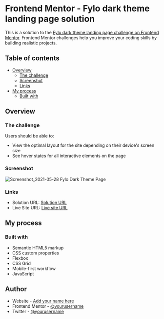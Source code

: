 # Frontend Mentor - Fylo dark theme landing page solution

This is a solution to the [Fylo dark theme landing page challenge on Frontend Mentor](https://www.frontendmentor.io/challenges/fylo-dark-theme-landing-page-5ca5f2d21e82137ec91a50fd). Frontend Mentor challenges help you improve your coding skills by building realistic projects. 

## Table of contents

- [Overview](#overview)
  - [The challenge](#the-challenge)
  - [Screenshot](#screenshot)
  - [Links](#links)
- [My process](#my-process)
  - [Built with](#built-with)

## Overview

### The challenge

Users should be able to:

- View the optimal layout for the site depending on their device's screen size
- See hover states for all interactive elements on the page

### Screenshot
![Screenshot_2021-05-28 Fylo Dark Theme Page](https://user-images.githubusercontent.com/15726413119991558-7eb02b00-bfc1-11eb-9d5e-499c8f249da8.png)

### Links

- Solution URL: [Solution URL](https://www.frontendmentor.io/solutions/responsive-landing-page-using-html-css-grid-flexbox-TzQgkIELN)
- Live Site URL: [Live site URL](https://goodnex-fylo.netlify.app)

## My process

### Built with

- Semantic HTML5 markup
- CSS custom properties
- Flexbox
- CSS Grid
- Mobile-first workflow
- JavaScript

## Author

- Website - [Add your name here](https://goodiec.hashnode.dev)
- Frontend Mentor - [@yourusername](https://www.frontendmentor.io/profile/Goodiec)
- Twitter - [@yourusername](https://www.twitter.com/goodnesschris)
